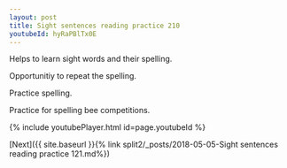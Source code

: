 ```yaml
---
layout: post
title: Sight sentences reading practice 210
youtubeId: hyRaPBlTx0E
---
```

 
 
Helps to learn sight words and their spelling.

Opportunitiy to repeat the spelling. 

Practice spelling. 
 
Practice for spelling bee competitions. 
 
{% include youtubePlayer.html id=page.youtubeId %}
 
 

[Next]({{ site.baseurl }}{% link  split2/_posts/2018-05-05-Sight sentences reading practice 121.md%})
 
